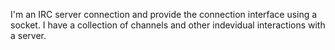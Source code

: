 I'm an IRC server connection and provide the connection interface using a socket. I have a collection of channels and other indevidual interactions with a server.